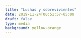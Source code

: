 ```yaml
---
title: "Luchas y sobrevivientes"
date: 2019-11-24T00:51:57-05:00
draft: false
type: media
background: yellow-orange
---
```


